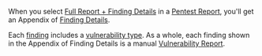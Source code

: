 When you select [Full Report + Finding Details](/getting-started/what-to-expect/report-contents/)
in a [Pentest Report](/getting-started/what-to-expect/report-contents/), you'll get
an Appendix of [Finding Details](/getting-started/what-to-expect/report-contents/#appendix-a---finding-details).

Each [finding](/getting-started/glossary/#finding) includes a [vulnerability type](/getting-started/glossary/#vulnerability-type). As a whole, each finding shown in the Appendix of Finding
Details is a manual [Vulnerability Report](/getting-started/glossary/#vulnerability-report-manual).